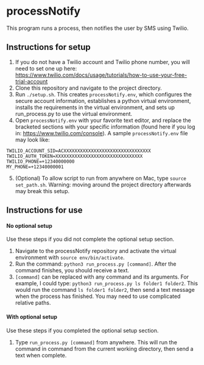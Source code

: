# processNotify
This program runs a process, then notifies the user by SMS using Twilio.

## Instructions for setup
1. If you do not have a Twilio account and Twilio phone number, you will need to set one up here: https://www.twilio.com/docs/usage/tutorials/how-to-use-your-free-trial-account
2. Clone this repository and navigate to the project directory.
3. Run `./setup.sh`. This creates `processNotify.env`, which configures the secure account information, establishes a python virtual environment, installs the requirements in the virtual environment, and sets up run_process.py to use the virtual environment.
4. Open `processNotify.env` with your favorite text editor, and replace the bracketed sections with your specific information (found here if you log in: https://www.twilio.com/console). A sample `processNotify.env` file may look like:
```
TWILIO_ACCOUNT_SID=ACXXXXXXXXXXXXXXXXXXXXXXXXXXXXXXXX
TWILIO_AUTH_TOKEN=XXXXXXXXXXXXXXXXXXXXXXXXXXXXXXXX
TWILIO_PHONE=+12340000000
MY_PHONE=+12340000001
```
5. (Optional) To allow script to run from anywhere on Mac, type `source set_path.sh`. Warning: moving around the project directory afterwards may break this setup.

## Instructions for use

#### No optional setup
Use these steps if you did not complete the optional setup section.
1. Navigate to the processNotify repository and activate the virtual environment with `source env/bin/activate`.
2. Run the command: `python3 run_process.py [command]`. After the command finishes, you should receive a text.
3. `[command]` can be replaced with any command and its arguments. For example, I could type: `python3 run_process.py ls folder1 folder2`. This would run the command `ls folder1 folder2`, then send a text message when the process has finished. You may need to use complicated relative paths.

#### With optional setup
Use these steps if you completed the optional setup section.
1. Type `run_process.py [command]` from anywhere. This will run the command in command from the current working directory, then send a text when complete.
